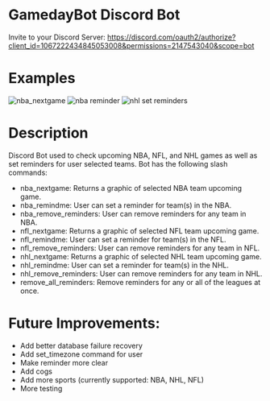 # GamedayBot Discord Bot
Invite to your Discord Server: https://discord.com/oauth2/authorize?client_id=1067222434845053008&permissions=2147543040&scope=bot

# Examples
![nba_nextgame](https://user-images.githubusercontent.com/70344759/236567369-ce1850ad-434d-4d98-92a5-1278d1470b4d.PNG)
![nba reminder](https://user-images.githubusercontent.com/70344759/236567374-1b5d848a-36cf-449c-86cc-0db6f66eb2bb.PNG)
![nhl set reminders](https://user-images.githubusercontent.com/70344759/236569047-8770bab9-ef1a-4861-949f-fd0cebb73693.PNG)

# Description
Discord Bot used to check upcoming NBA, NFL, and NHL games as well as set reminders for user selected teams. Bot has the following slash commands:
- nba_nextgame: Returns a graphic of selected NBA team upcoming game.
- nba_remindme: User can set a reminder for team(s) in the NBA.
- nba_remove_reminders: User can remove reminders for any team in NBA.
- nfl_nextgame: Returns a graphic of selected NFL team upcoming game.
- nfl_remindme: User can set a reminder for team(s) in the NFL.
- nfl_remove_reminders: User can remove reminders for any team in NFL.
- nhl_nextgame: Returns a graphic of selected NHL team upcoming game.
- nhl_remindme: User can set a reminder for team(s) in the NHL.
- nhl_remove_reminders: User can remove reminders for any team in NHL.
- remove_all_reminders: Remove reminders for any or all of the leagues at once.

# Future Improvements:
- Add better database failure recovery
- Add set_timezone command for user
- Make reminder more clear
- Add cogs
- Add more sports (currently supported: NBA, NHL, NFL)
- More testing
